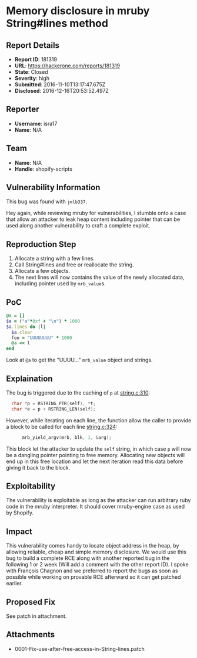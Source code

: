 # Memory disclosure in mruby String#lines method

## Report Details
- **Report ID**: 181319
- **URL**: https://hackerone.com/reports/181319
- **State**: Closed
- **Severity**: high
- **Submitted**: 2016-11-10T13:17:47.675Z
- **Disclosed**: 2016-12-16T20:53:52.497Z

## Reporter
- **Username**: isra17
- **Name**: N/A

## Team
- **Name**: N/A
- **Handle**: shopify-scripts

## Vulnerability Information
This bug was found with `jmlb337`.

Hey again,
while reviewing mruby for vulnerabilities, I stumble onto a case that allow an attacker to leak heap content including pointer that can be used along another vulnerability to craft a complete exploit.

## Reproduction Step
1. Allocate a string with a few lines.
2. Call String#lines and free or reallocate the string.
3. Allocate a few objects.
4. The next lines will now contains the value of the newly allocated data, including pointer used by `mrb_value`s.

## PoC
```ruby
@a = []
$a = ("a"*0xf + "\n") * 1000
$a.lines do |l|
  $a.clear
  foo = "UUUUUUUU" * 1000
  @a << l
end
```
Look at `@a` to get the "UUUU..." `mrb_value` object and strings.

## Explaination
The bug is triggered due to the caching of `p` at [string.c:310](https://github.com/mruby/mruby/blob/872517dff372ee6fde92c71861abf6ab9fbab958/mrbgems/mruby-string-ext/src/string.c#L310): 
```c
  char *p = RSTRING_PTR(self), *t;
  char *e = p + RSTRING_LEN(self);
```

However, while iterating on each line, the function allow the caller to provide a block to be called for each line [string.c:324](https://github.com/mruby/mruby/blob/872517dff372ee6fde92c71861abf6ab9fbab958/mrbgems/mruby-string-ext/src/string.c#L324): 
```c
      mrb_yield_argv(mrb, blk, 1, &arg);
```
This block let the attacker to update the `self` string, in which case `p` will now be a dangling pointer pointing to free memory. Allocating new objects will end up in this free location and let the next iteration read this data before giving it back to the block.

## Exploitability

The vulnerability is exploitable as long as the attacker can run arbitrary ruby code in the mruby interpreter. It should cover mruby-engine case as used by Shopify.

## Impact

This vulnerability comes handy to locate object address in the heap, by allowing reliable, cheap and simple memory disclosure. We would use this bug to build a complete RCE along with another reported bug in the following 1 or 2 week  (Will add a comment with the other report ID). I spoke with François Chagnon and we preferred to report the bugs as soon as possible while working on provable RCE afterward so it can get patched earlier.

## Proposed Fix
See patch in attachment.

## Attachments
- 0001-Fix-use-after-free-access-in-String-lines.patch
